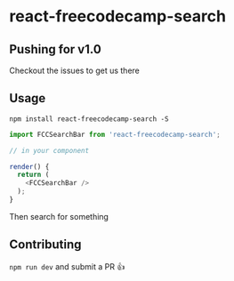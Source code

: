 # react-freecodecamp-search

## Pushing for v1.0

Checkout the issues to get us there

## Usage

`npm install react-freecodecamp-search -S`

```js
import FCCSearchBar from 'react-freecodecamp-search';

// in your component

render() {
  return (
    <FCCSearchBar />
  );
}
```

Then search for something

## Contributing

`npm run dev` and submit a PR :+1:
